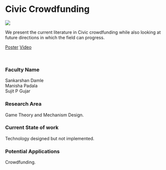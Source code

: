 # Civic Crowdfunding

![](16.%20Civic%20Crowdfunding.png)

We present the current literature in Civic crowdfunding while also looking at future directions in which the field can progress.

[Poster](16.%20Civic%20Crowdfunding.pdf)
[Video](https://rndshowcase.iiit.ac.in/tto/TTO_website_data/Videos/173.mp4)

<br>


### Faculty Name

Sankarshan Damle<br>
Manisha Padala<br>
Sujit P Gujar


### Research Area

Game Theory and Mechanism Design.


### Current State of work

Technology designed but not implemented.


### Potential Applications

Crowdfunding.
